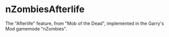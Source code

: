 # nZombiesAfterlife
The "Afterlife" feature, from "Mob of the Dead", implemented in the Garry's Mod gamemode "nZombies".
